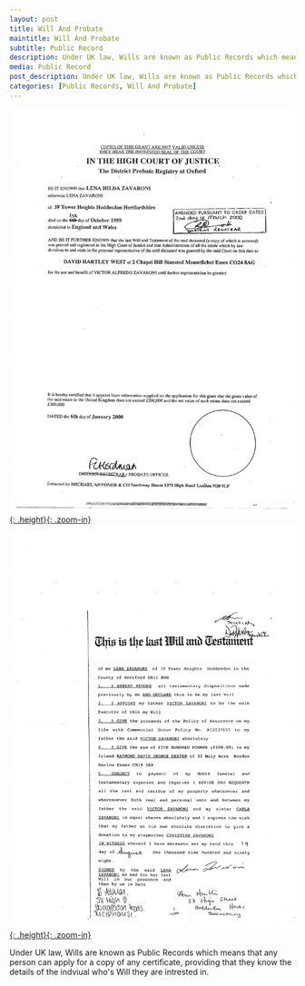 ```yaml
---
layout: post
title: Will And Probate
maintitle: Will And Probate
subtitle: Public Record
description: Under UK law, Wills are known as Public Records which means that any person can apply for a copy of any certificate, providing that they know the details of the indviual who's Will they are intrested in.
media: Public Record
post_description: Under UK law, Wills are known as Public Records which means that any person can apply for a copy of any certificate, providing that they know the details of the indviual who's Will they are intrested in.
categories: [Public Records, Will And Probate]
---
```


[![](/assets/images/public-records/2000-01-06-lena-zavaroni-wills-and-Probate-page-02.jpg){: .height}{: .zoom-in}](/assets/images/public-records/2000-01-06-lena-zavaroni-wills-and-Probate-page-02.jpg)
[![](/assets/images/public-records/2000-01-06-lena-zavaroni-wills-and-Probate-page-03.jpg){: .height}{: .zoom-in}](/assets/images/public-records/2000-01-06-lena-zavaroni-wills-and-Probate-page-03.jpg)

Under UK law, Wills are known as Public Records which means that any person can apply for a copy of any certificate, providing that they know the details of the indviual who's Will they are intrested in.

<style>
.height {width:auto; height:520.1px;}
</style>

